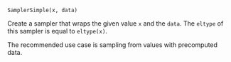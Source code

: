 ```
SamplerSimple(x, data)
```

Create a sampler that wraps the given value `x` and the `data`. The `eltype` of this sampler is equal to `eltype(x)`.

The recommended use case is sampling from values with precomputed data.
